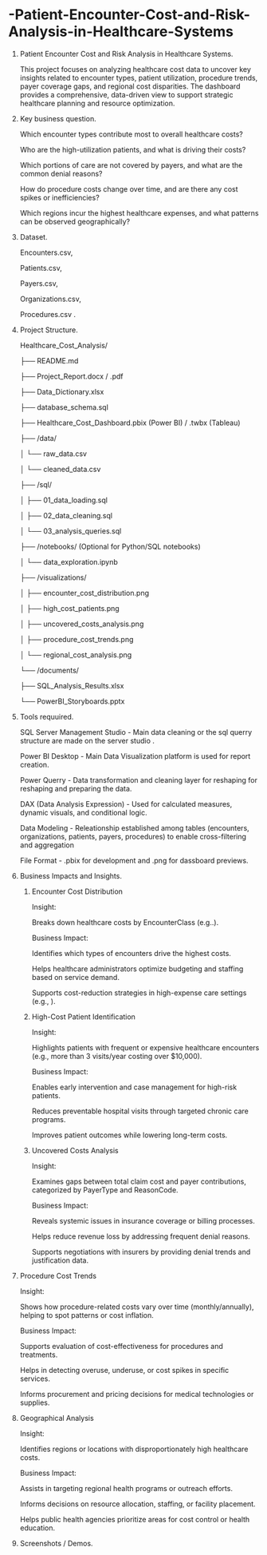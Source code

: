 # -Patient-Encounter-Cost-and-Risk-Analysis-in-Healthcare-Systems

1. Patient Encounter Cost and Risk Analysis in Healthcare Systems.

   This project focuses on analyzing healthcare cost data to uncover key insights related to encounter types, patient utilization, procedure trends, payer coverage gaps, and regional cost disparities. The dashboard     provides a comprehensive, data-driven view to support strategic healthcare planning and resource optimization.

2. Key business question.

   Which encounter types contribute most to overall healthcare costs?

   Who are the high-utilization patients, and what is driving their costs?

   Which portions of care are not covered by payers, and what are the common denial reasons?

   How do procedure costs change over time, and are there any cost spikes or inefficiencies?

   Which regions incur the highest healthcare expenses, and what patterns can be observed geographically?

3. Dataset.

   Encounters.csv,

   Patients.csv,

   Payers.csv,

   Organizations.csv,

   Procedures.csv .

4. Project Structure.

   Healthcare_Cost_Analysis/

   
   ├── README.md
   
   ├── Project_Report.docx / .pdf
   
   ├── Data_Dictionary.xlsx
   
   ├── database_schema.sql
   
   ├── Healthcare_Cost_Dashboard.pbix  (Power BI) / .twbx (Tableau)


   
   ├── /data/
   
   │   └── raw_data.csv
   
   │   └── cleaned_data.csv

   
   ├── /sql/
   
   │  ├── 01_data_loading.sql
   
   │  ├── 02_data_cleaning.sql
   
   │  └── 03_analysis_queries.sql

   
   ├── /notebooks/ (Optional for Python/SQL notebooks)
   
   │  └── data_exploration.ipynb


   ├── /visualizations/
   
   │  ├── encounter_cost_distribution.png
   
   │  ├── high_cost_patients.png
   
   │  ├── uncovered_costs_analysis.png
   
   │  ├── procedure_cost_trends.png
   
   │  └── regional_cost_analysis.png


   
   └── /documents/
   
    ├── SQL_Analysis_Results.xlsx
   
    └── PowerBI_Storyboards.pptx


   
6. Tools requuired.

    SQL Server Management Studio - Main data cleaning or the sql querry structure are made on the server studio . 

    Power BI Desktop -  Main Data Visualization platform is used for report creation.

    Power Querry - Data transformation  and cleaning layer for reshaping for reshaping and preparing the data.

    DAX (Data Analysis Expression)  - Used for calculated measures, dynamic visuals, and conditional logic.

    Data Modeling - Releationship established among tables (encounters,  organizations, patients, payers, procedures) to enable cross-filtering and aggregation

    File Format - .pbix for development and .png for dassboard previews.

   
   
8. Business Impacts and Insights.


    1. Encounter Cost Distribution
       
       Insight:
       
       Breaks down healthcare costs by EncounterClass (e.g..).

       Business Impact:

       Identifies which types of encounters drive the highest costs.

       Helps healthcare administrators optimize budgeting and staffing based on service demand.

       Supports cost-reduction strategies in high-expense care settings (e.g., ).

   2. High-Cost Patient Identification
      
      Insight:
      
      Highlights patients with frequent or expensive healthcare encounters (e.g., more than 3 visits/year costing over $10,000).

      Business Impact:

      Enables early intervention and case management for high-risk patients.

      Reduces preventable hospital visits through targeted chronic care programs.

      Improves patient outcomes while lowering long-term costs.

   4. Uncovered Costs Analysis
      
      Insight:

      Examines gaps between total claim cost and payer contributions, categorized by PayerType and ReasonCode.

      Business Impact:

      Reveals systemic issues in insurance coverage or billing processes.

      Helps reduce revenue loss by addressing frequent denial reasons.

      Supports negotiations with insurers by providing denial trends and justification data.

 4. Procedure Cost Trends
    
    Insight:
    
    Shows how procedure-related costs vary over time (monthly/annually), helping to spot patterns or cost inflation.

    Business Impact:

    Supports evaluation of cost-effectiveness for procedures and treatments.

    Helps in detecting overuse, underuse, or cost spikes in specific services.

    Informs procurement and pricing decisions for medical technologies or supplies.

5. Geographical Analysis
   
   Insight:
   
   Identifies regions or locations with disproportionately high healthcare costs.

   Business Impact:

   Assists in targeting regional health programs or outreach efforts.

   Informs decisions on resource allocation, staffing, or facility placement.

   Helps public health agencies prioritize areas for cost control or health education.

   
   
10. Screenshots / Demos.

    
